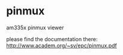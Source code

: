 pinmux
======
am335x pinmux viewer

please find the documentation there:
http://www.academ.org/~sv/epc/pinmux.pdf